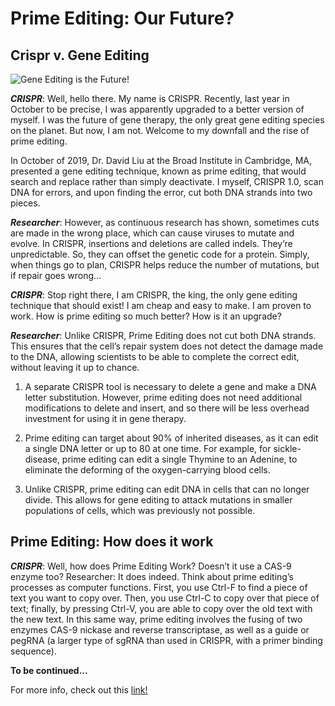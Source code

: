 # Prime Editing: Our Future? #
## Crispr v. Gene Editing ##
![Gene Editing is the Future!](https://cdn.technologynetworks.com/tn/images/thumbs/jpeg/640_360/improving-gene-editing-by-promoting-error-free-repair-of-crisprcas9-cut-dna-335118.jpg)

***CRISPR***: Well, hello there. My name is CRISPR. Recently, last year in October to be precise, I was apparently upgraded to a better version of myself. I was the future of gene therapy, the only great gene editing species on the planet. But now, I am not. Welcome to my downfall and the rise of prime editing. 

In October of 2019, Dr. David Liu at the Broad Institute in Cambridge, MA, presented a gene editing technique, known as prime editing, that would search and replace rather than simply deactivate. I myself, CRISPR 1.0, scan DNA for errors, and upon finding the error, cut both DNA strands into two pieces. 

***Researcher***: However, as continuous research has shown, sometimes cuts are made in the wrong place, which can cause viruses to mutate and evolve. In CRISPR, insertions and deletions are called indels. They’re unpredictable. So, they can offset the genetic code for a protein. Simply, when things go to plan, CRISPR helps reduce the number of mutations, but if repair goes wrong…

***CRISPR***: Stop right there, I am CRISPR, the king, the only gene editing technique that should exist! I am cheap and easy to make. I am proven to work. How is prime editing so much better? How is it an upgrade?

***Researcher***: Unlike CRISPR, Prime Editing does not cut both DNA strands. This ensures that the cell’s repair system does not detect the damage made to the DNA, allowing scientists to be able to complete the correct edit, without leaving it up to chance.
  
1. A separate CRISPR tool is necessary to delete a gene and make a DNA letter substitution. However, prime editing does not need additional modifications to delete and insert, and so there will be less overhead investment for using it in gene therapy.

2. Prime editing can target about 90% of inherited diseases, as it can edit a single DNA letter or up to 80 at one time. For example, for sickle-disease, prime editing can edit a single Thymine to an Adenine, to eliminate the deforming of the oxygen-carrying blood cells.
 
3. Unlike CRISPR, prime editing can edit DNA in cells that can no longer divide. This allows for gene editing to attack mutations in smaller populations of cells, which was previously not possible.

## Prime Editing: How does it work ##
***CRISPR***: Well, how does Prime Editing Work? Doesn’t it use a CAS-9 enzyme too?
Researcher: It does indeed. Think about prime editing’s processes as computer functions. First, you use Ctrl-F to find a piece of text you want to copy over. Then, you use Ctrl-C to copy over that piece of text; finally, by pressing Ctrl-V, you are able to copy over the old text with the new text. In this same way, prime editing involves the fusing of two enzymes CAS-9 nickase and reverse transcriptase, as well as a guide or pegRNA (a larger type of sgRNA than used in CRISPR, with a primer binding sequence). 

**To be continued...**

For more info, check out this [link!](https://www.frontiersin.org/articles/10.3389/fgene.2020.00528/full)
